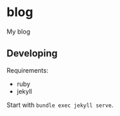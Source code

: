 blog
====

My blog

Developing
----------

Requirements:
- ruby
- jekyll

Start with `bundle exec jekyll serve`.
